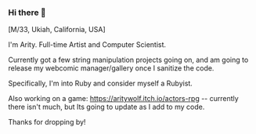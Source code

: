 ### Hi there 👋

[M/33, Ukiah, California, USA]

I'm Arity. Full-time Artist and Computer Scientist.

Currently got a few string manipulation projects going on, and am going to release my webcomic manager/gallery once I sanitize the code.

Specifically, I'm into Ruby and consider myself a Rubyist.

Also working on a game: https://aritywolf.itch.io/actors-rpg -- currently there isn't much, but Its going to update as I add to my code.

Thanks for dropping by!



<!--
**ZeroPivot/ZeroPivot** is a ✨ _special_ ✨ repository because its `README.md` (this file) appears on your GitHub profile.

Here are some ideas to get you started:

- 🔭 I’m currently working on ...
- 🌱 I’m currently learning ...
- 👯 I’m looking to collaborate on ...
- 🤔 I’m looking for help with ...
- 💬 Ask me about ...
- 📫 How to reach me: ...
- 😄 Pronouns: ...
- ⚡ Fun fact: ...
-->
